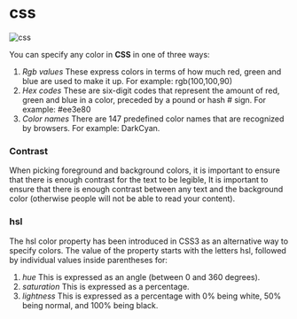 # css
![css](https://community-cdn-digitalocean-com.global.ssl.fastly.net/variants/jrPjPNCJt7RTS1dA8pULQHv4/035575f2985fe451d86e717d73691e533a1a00545d7230900ed786341dc3c882)

You can specify any color in **CSS** in one of three ways:
1. *Rgb values*
These express colors in terms of how much red, green and blue are used to make it up. 
For example: rgb(100,100,90)
2. *Hex codes*
These are six-digit codes that represent the amount of red, green and blue in a color, 
preceded by a pound or hash # sign. For example: #ee3e80
3. *Color names*
There are 147 predefined color names that are recognized by browsers. For example: 
DarkCyan.

### Contrast
When picking foreground and background colors, it is important to ensure that there is 
enough contrast for the text to be legible, It is important to ensure that there is enough contrast 
between any text and the background color (otherwise people will not be able to read your content).

### hsl
The hsl color property has been introduced in CSS3 as an alternative way to specify colors. 
The value of the property starts with the letters hsl, followed by individual values inside 
parentheses for:

1. *hue*
This is expressed as an angle (between 0 and 360 degrees).
2. *saturation* 
This is expressed as a percentage.
3. *lightness*
This is expressed as a percentage with 0% being white, 50% being normal, and 100% 
being black.
